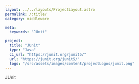 ```yaml
---
layout: ../../layouts/ProjectLayout.astro
permalink: /:title/
category: middleware

meta:
  keywords: "JUnit"

project:
  title: "JUnit"
  type: "Java"
  ci_url: "https://junit.org/junit5/"
  url: "https://junit.org/junit5/"
  logo: "/src/assets/images/content/projectLogos/junit.png"
---
```


<p>JUnit</p>
